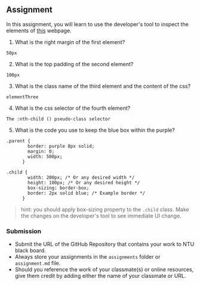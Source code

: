 ## Assignment

In this assignment, you will learn to use the developer's tool to inspect the elements of [this](https://nznznh.csb.app/) webpage.

1. What is the right margin of the first element? 
```
50px
```

2. What is the top padding of the second element?
```
100px
```

3. What is the class name of the third element and the content of the css?
```
elementThree
```

4. What is the css selector of the fourth element?
```
The :nth-child () pseudo-class selector
```

5. What is the code you use to keep the blue box within the purple?
```
.parent {
        border: purple 8px solid;
        margin: 0;
        width: 500px;
      }

.child {
        width: 200px; /* Or any desired width */
        height: 100px; /* Or any desired height */
        box-sizing: border-box;
        border: 2px solid blue; /* Example border */
      }
```

> hint: you should apply box-sizing property to the `.child` class. Make the changes on the developer's tool to see immediate UI change.



### Submission 

- Submit the URL of the GitHub Repository that contains your work to NTU black board.
- Always store your assignments in the `assignments` folder or `assignment.md` file.
- Should you reference the work of your classmate(s) or online resources, give them credit by adding either the name of your classmate or URL. 
